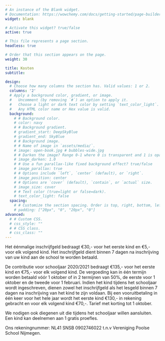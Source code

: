 ```yaml
---
# An instance of the Blank widget.
# Documentation: https://wowchemy.com/docs/getting-started/page-builder/
widget: blank

# Activate this widget? true/false
active: true

# This file represents a page section.
headless: true

# Order that this section appears on the page.
weight: 30

title: Kosten
subtitle:

design:
  # Choose how many columns the section has. Valid values: 1 or 2.
  columns: '2'
  # Apply a background color, gradient, or image.
  #   Uncomment (by removing `#`) an option to apply it.
  #   Choose a light or dark text color by setting `text_color_light`.
  #   Any HTML color name or Hex value is valid.
  background:
    # # Background color.
    # color: navy
    # # Background gradient.
    # gradient_start: DeepSkyBlue
    # gradient_end: SkyBlue
    # # Background image.
    # # Name of image in `assets/media/`.
    # image: open-book.jpg # bubbles-wide.jpg
    # # Darken the image? Range 0-1 where 0 is transparent and 1 is opaque.
    # image_darken: 1.0
    # # Use a fun parallax-like fixed background effect? true/false
    # image_parallax: true
    # # Options include `left`, `center` (default), or `right`.
    # image_position: center
    # # Options are `cover` (default), `contain`, or `actual` size.
    # image_size: cover
    # # Text color (true=light or false=dark).
    # text_color_light: false
  spacing:
    # # Customize the section spacing. Order is top, right, bottom, left.
    # padding: ["20px", "0", "20px", "0"]
advanced:
  # # Custom CSS. 
  # css_style: ""
  # # CSS class.
  # css_class: ""
---
```


Het éénmalige inschrijfgeld bedraagt €30,- voor het eerste kind en €5,- voor elk volgend kind. Het inschrijfgeld dient binnen 7 dagen na inschrijving van uw kind aan de school te worden betaald.

De contributie voor schooljaar 2020/2021 bedraagt €135,- voor het eerste kind en €75,- voor elk volgend kind. De vergoeding kan in één termijn worden betaald vóór 1 oktober of in 2 termijnen van 50%, de eerste voor 1 oktober en de tweede voor 1 februari. Indien het kind tijdens het schooljaar wordt ingeschreven, dienen zowel het inschrijfgeld als het lesgeld binnen 7 dagen na inschrijving van het kind te zijn voldaan. Bij een vooruitbetaling in één keer voor het hele jaar wordt het eerste kind €130,- in rekening gebracht en voor elk volgend kind €70,-. Tarief met korting tot 1 oktober.

We nodigen ook diegenen uit die tijdens het schooljaar willen aansluiten.  
Een kind kan deelnemen aan 1 gratis proefles.

Ons rekeningnummer: NL41 SNSB 0902746022 t.n.v Vereniging Poolse School Nijmegen.
